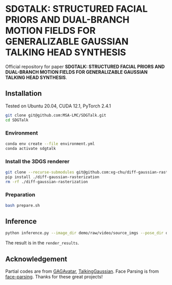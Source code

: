 
# SDGTALK: STRUCTURED FACIAL PRIORS AND DUAL-BRANCH MOTION FIELDS FOR GENERALIZABLE GAUSSIAN TALKING HEAD SYNTHESIS

Official repository for paper **SDGTALK: STRUCTURED FACIAL PRIORS AND DUAL-BRANCH MOTION FIELDS FOR GENERALIZABLE GAUSSIAN TALKING HEAD SYNTHESIS**.
## Installation

Tested on Ubuntu 20.04, CUDA 12.1, PyTorch 2.4.1

```bash
git clone git@github.com:MSA-LMC/SDGTalk.git
cd SDGTalk
```
### Environment

```bash
conda env create --file environment.yml
conda activate sdgtalk
```

### Install the 3DGS renderer

```bash
git clone --recurse-submodules git@github.com:xg-chu/diff-gaussian-rasterization.git
pip install ./diff-gaussian-rasterization
rm -rf ./diff-gaussian-rasterization
```
### Preparation

```bash
bash prepare.sh
```
## Inference

```bash
python inference.py --image_dir demo/raw/video/source_imgs --pose_dir demo/track_res --audio_dir demo/raw/audio/raw_audio --resume_path assets/SDGTalk.pt
```

The result is in the `render_results`.

## Acknowledgement

Partial codes are from [GAGAvatar](https://github.com/xg-chu/GAGAvatar), [TalkingGaussian](https://github.com/Fictionarry/TalkingGaussian/tree/main). Face Parsing is from [face-parsing](https://huggingface.co/jonathandinu/face-parsing). Thanks for these great projects!